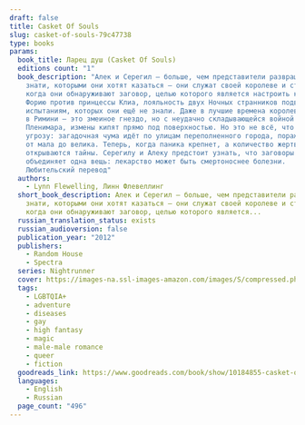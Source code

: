 ```yaml
---
draft: false
title: Casket Of Souls
slug: casket-of-souls-79c47738
type: books
params:
  book_title: Ларец душ (Casket Of Souls)
  editions count: "1"
  book_description: "Алек и Серегил — больше, чем представители развращённой
    знати, которыми они хотят казаться — они служат своей королеве и стране. Но
    когда они обнаруживают заговор, целью которого является настроить королеву
    Форию против принцессы Клиа, лояльность двух Ночных странников подвергается
    испытаниям, которых они ещё не знали. Даже в лучшие времена королевский двор
    в Римини — это змеиное гнездо, но с неудачно складывающейся войной против
    Пленимара, измены кипят прямо под поверхностью. Но это не всё, что несёт
    угрозу: загадочная чума идёт по улицам переполненного города, поражая всех
    от мала до велика. Теперь, когда паника крепнет, а количество жертв растёт,
    открываются тайны. Серегилу и Алеку предстоит узнать, что заговоры и чуму
    объединяет одна вещь: лекарство может быть смертоноснее болезни.
    Любительский перевод"
  authors:
    - Lynn Flewelling, Линн Флевеллинг
  short_book_description: Алек и Серегил — больше, чем представители развращённой
    знати, которыми они хотят казаться — они служат своей королеве и стране. Но
    когда они обнаруживают заговор, целью которого является...
  russian_translation_status: exists
  russian_audioversion: false
  publication_year: "2012"
  publishers:
    - Random House
    - Spectra
  series: Nightrunner
  cover: https://images-na.ssl-images-amazon.com/images/S/compressed.photo.goodreads.com/books/1388342261i/10184855.jpg
  tags:
    - LGBTQIA+
    - adventure
    - diseases
    - gay
    - high fantasy
    - magic
    - male-male romance
    - queer
    - fiction
  goodreads_link: https://www.goodreads.com/book/show/10184855-casket-of-souls
  languages:
    - English
    - Russian
  page_count: "496"
---
```

